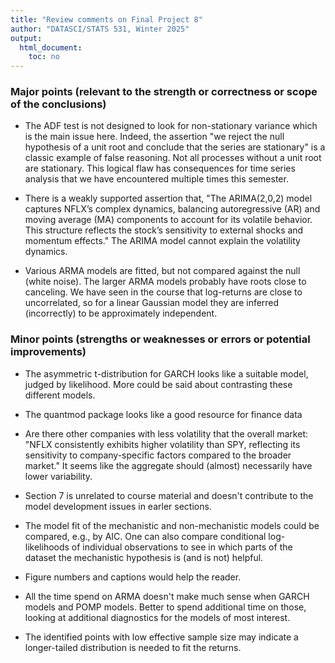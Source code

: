 ```yaml
---
title: "Review comments on Final Project 8"
author: "DATASCI/STATS 531, Winter 2025"
output:
  html_document:
    toc: no
---
```


### Major points (relevant to the strength or correctness or scope of the conclusions)


* The ADF test is not designed to look for non-stationary variance which is the main issue here. Indeed, the assertion "we reject the null hypothesis of a unit root and conclude that the series are stationary" is a classic example of false reasoning. Not all processes without a unit root are stationary. This logical flaw has consequences for time series analysis that we have encountered multiple times this semester.

* There is a weakly supported assertion that, "The ARIMA(2,0,2) model captures NFLX’s complex dynamics, balancing autoregressive (AR) and moving average (MA) components to account for its volatile behavior. This structure reflects the stock’s sensitivity to external shocks and momentum effects." The ARIMA model cannot explain the volatility dynamics.

* Various ARMA models are fitted, but not compared against the null (white noise). The larger ARMA models probably have roots close to canceling. We have seen in the course that log-returns are close to uncorrelated, so for a linear Gaussian model they are inferred (incorrectly) to be approximately independent.

### Minor points (strengths or weaknesses or errors or potential improvements)

* The asymmetric t-distribution for GARCH looks like a suitable model, judged by likelihood. More could be said about contrasting these different models.

* The quantmod package looks like a good resource for finance data

* Are there other companies with less volatility that the overall market:  "NFLX consistently exhibits higher volatility than SPY, reflecting its sensitivity to company-specific factors compared to the broader market." It seems like the aggregate should (almost) necessarily have lower variability.

* Section 7 is unrelated to course material and doesn't contribute to the model development issues in earler sections.

* The model fit of the mechanistic and non-mechanistic models could be compared, e.g., by AIC. One can also compare conditional log-likelihoods of individual observations to see in which parts of the dataset the mechanistic hypothesis is (and is not) helpful.

* Figure numbers and captions would help the reader.

* All the time spend on ARMA doesn't make much sense when GARCH models and POMP models. Better to spend additional time on those, looking at additional diagnostics for the models of most interest.

* The identified points with low effective sample size may indicate a longer-tailed distribution is needed to fit the returns.





